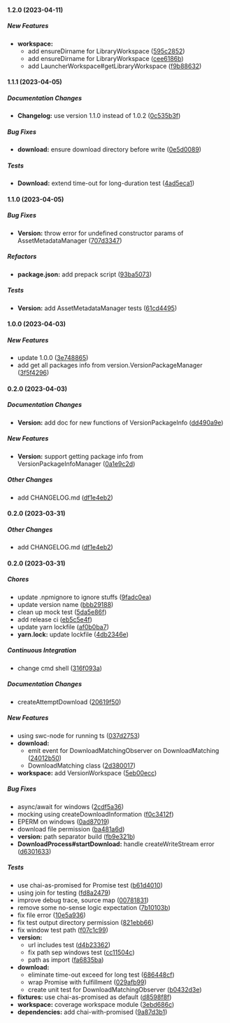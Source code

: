 #### 1.2.0 (2023-04-11)

##### New Features

* **workspace:**
  *  add ensureDirname for LibraryWorkspace ([595c2852](https://github.com/kratos-mc/kratos-core/commit/595c28521650bc400b21486a8180783ce77ec694))
  *  add ensureDirname for LibraryWorkspace ([cee6186b](https://github.com/kratos-mc/kratos-core/commit/cee6186b2a3933e0e878697ef275cc4ce3d7eb81))
  *  add LauncherWorkspace#getLibraryWorkspace ([f9b88632](https://github.com/kratos-mc/kratos-core/commit/f9b8863252bfa43952008600a7d4e436877ad6ba))

#### 1.1.1 (2023-04-05)

##### Documentation Changes

* **Changelog:**  use version 1.1.0 instead of 1.0.2 ([0c535b3f](https://github.com/kratos-mc/kratos-core/commit/0c535b3f4369384007d7cd16cf3e89b282176aea))

##### Bug Fixes

* **download:**  ensure download directory before write ([0e5d0089](https://github.com/kratos-mc/kratos-core/commit/0e5d0089b381c76a8526c6cb2a873dd3cb705c40))

##### Tests

* **Download:**  extend time-out for long-duration test ([4ad5eca1](https://github.com/kratos-mc/kratos-core/commit/4ad5eca14eeea85592cff515526767da4d927bf2))

#### 1.1.0 (2023-04-05)

##### Bug Fixes

* **Version:**  throw error for undefined constructor params of AssetMetadataManager ([707d3347](https://github.com/kratos-mc/kratos-core/commit/707d3347984821a4536bfabd3bf4e2be09b300c7))

##### Refactors

* **package.json:**  add prepack script ([93ba5073](https://github.com/kratos-mc/kratos-core/commit/93ba5073a620000ea3fe16713e394d6077da4b29))

##### Tests

* **Version:**  add AssetMetadataManager tests ([61cd4495](https://github.com/kratos-mc/kratos-core/commit/61cd4495aa4d1bd052cbf4015f0e1397a342bafd))

#### 1.0.0 (2023-04-03)

##### New Features

*  update 1.0.0 ([3e748865](https://github.com/kratos-mc/kratos-core/commit/3e74886557200bff5d3d2af11c652ddd437b29f1))
*  add get all packages info from version.VersionPackageManager ([3f5f4296](https://github.com/kratos-mc/kratos-core/commit/3f5f4296ed76162582f7bcc1c2f7bdaa68c10177))

#### 0.2.0 (2023-04-03)

##### Documentation Changes

* **Version:**  add doc for new functions of VersionPackageInfo ([dd490a9e](https://github.com/kratos-mc/kratos-core/commit/dd490a9e79a4162c079df10e54f1f25b01a937fa))

##### New Features

* **Version:**  support getting package info from VersionPackageInfoManager ([0a1e9c2d](https://github.com/kratos-mc/kratos-core/commit/0a1e9c2d8f6e3db0ca79836a18e4e2d4549598a2))

##### Other Changes

*  add CHANGELOG.md ([df1e4eb2](https://github.com/kratos-mc/kratos-core/commit/df1e4eb20fc1141754c624ef81b18f1ee6a9741f))

#### 0.2.0 (2023-03-31)

##### Other Changes

*  add CHANGELOG.md ([df1e4eb2](https://github.com/kratos-mc/kratos-core/commit/df1e4eb20fc1141754c624ef81b18f1ee6a9741f))

#### 0.2.0 (2023-03-31)

##### Chores

*  update .npmignore to ignore stuffs ([9fadc0ea](https://github.com/kratos-mc/kratos-core/commit/9fadc0eaae1822948deda85c1d2ed52737e9dd97))
*  update version name ([bbb29188](https://github.com/kratos-mc/kratos-core/commit/bbb29188417b714404f3ea27a0c8858c011b8c07))
*  clean up mock test ([5da5e86f](https://github.com/kratos-mc/kratos-core/commit/5da5e86f7eccfe36bde1ccd9e9af2fe5fc7ed8b3))
*  add release ci ([eb5c5e4f](https://github.com/kratos-mc/kratos-core/commit/eb5c5e4f25b6b2ed28418e7f54d625d447e32fec))
*  update yarn lockfile ([af0b0ba7](https://github.com/kratos-mc/kratos-core/commit/af0b0ba7ec1d383c698cad0e20c9b54ce082984e))
* **yarn.lock:**  update lockfile ([4db2346e](https://github.com/kratos-mc/kratos-core/commit/4db2346ec3f7edf6b16061e90362071bed90f8dc))

##### Continuous Integration

*  change cmd shell ([316f093a](https://github.com/kratos-mc/kratos-core/commit/316f093ab436bf91637ad1c5132233f8ed55d70b))

##### Documentation Changes

*  createAttemptDownload ([20619f50](https://github.com/kratos-mc/kratos-core/commit/20619f507b12742745ad5441a6b677263f1eee72))

##### New Features

*  using swc-node for running ts ([037d2753](https://github.com/kratos-mc/kratos-core/commit/037d27539e359edb18a444356a6da9829385537a))
* **download:**
  *  emit event for DownloadMatchingObserver on DownloadMatching ([24012b50](https://github.com/kratos-mc/kratos-core/commit/24012b504c61f53fdbc60f309d29138da0f23fca))
  *  DownloadMatching class ([2d380017](https://github.com/kratos-mc/kratos-core/commit/2d38001783039f0632c6e3d869bf1492f7dc942c))
* **workspace:**  add VersionWorkspace ([5eb00ecc](https://github.com/kratos-mc/kratos-core/commit/5eb00eccc6260569bb4e53e7acd8128bb4be32ae))

##### Bug Fixes

*  async/await for windows ([2cdf5a36](https://github.com/kratos-mc/kratos-core/commit/2cdf5a369eb37a0dc0c530a1b8f85fc2ee597d65))
*  mocking using createDownloadInformation ([f0c3412f](https://github.com/kratos-mc/kratos-core/commit/f0c3412fb411ccce84846186586277422750ad38))
*  EPERM on windows ([0ad87019](https://github.com/kratos-mc/kratos-core/commit/0ad87019568710c7574fea0ac11b11b41264d137))
*  download file permission ([ba481a6d](https://github.com/kratos-mc/kratos-core/commit/ba481a6db32d66f3fcc778d1b223ba12fe2d17d8))
* **version:**  path separator build ([fb9e321b](https://github.com/kratos-mc/kratos-core/commit/fb9e321bcb3742fd4b3c4394c22c0b730355257c))
* **DownloadProcess#startDownload:**  handle createWriteStream error ([d6301633](https://github.com/kratos-mc/kratos-core/commit/d63016336fc2ecbc82be04e31a3d62ff6db2747a))

##### Tests

*  use chai-as-promised for Promise test ([b61d4010](https://github.com/kratos-mc/kratos-core/commit/b61d4010d9c0d69c4448d634aebd56c5b302dcd1))
*  using join for testing ([fd8a2479](https://github.com/kratos-mc/kratos-core/commit/fd8a24796363c7bc0e79c253ea891c1a084acfdc))
*  improve debug trace, source map ([00781831](https://github.com/kratos-mc/kratos-core/commit/00781831083b7490e34fa6a1c739100552cebf12))
*  remove some no-sense logic expectation ([7b10103b](https://github.com/kratos-mc/kratos-core/commit/7b10103bd551ec4e11944cdfb5edd33fb6fdc7d2))
*  fix file error ([10e5a936](https://github.com/kratos-mc/kratos-core/commit/10e5a9367c251d6bc829080f57b77c81e18b5f50))
*  fix test output directory permission ([821ebb66](https://github.com/kratos-mc/kratos-core/commit/821ebb66b4b7e78ecc3e1a59abfa9d57abc5b78d))
*  fix window test path ([f07c1c99](https://github.com/kratos-mc/kratos-core/commit/f07c1c99fd6e05b5a62b83d1241f1b9e80699592))
* **version:**
  *  url includes test ([d4b23362](https://github.com/kratos-mc/kratos-core/commit/d4b23362c4987fa382fb27addc09659d95663bea))
  *  fix path sep windows test ([cc11504c](https://github.com/kratos-mc/kratos-core/commit/cc11504c50a5c76a4fc58046c3ec184a9c96c2f7))
  *  path as import ([fa6835ba](https://github.com/kratos-mc/kratos-core/commit/fa6835baf932bb8c7f94a30b99fc90aee857fe57))
* **download:**
  *  eliminate time-out exceed for long test ([686448cf](https://github.com/kratos-mc/kratos-core/commit/686448cfcffdcd49b8bcad4f7c7d563a1ebb4023))
  *  wrap Promise with fulfillment ([029afb99](https://github.com/kratos-mc/kratos-core/commit/029afb9922d5066473fc048ec941fc82f8cd8044))
  *  create unit test for DownloadMatchingObserver ([b0432d3e](https://github.com/kratos-mc/kratos-core/commit/b0432d3ea37537c997b0c861fb8673b2029566c1))
* **fixtures:**  use chai-as-promised as default ([d8598f8f](https://github.com/kratos-mc/kratos-core/commit/d8598f8f496b7a58bda4f2a775d24ccfad34f833))
* **workspace:**  coverage workspace module ([3ebd686c](https://github.com/kratos-mc/kratos-core/commit/3ebd686c34b0d0f527f427b49007d1c7d1130529))
* **dependencies:**  add chai-with-promised ([9a87d3b1](https://github.com/kratos-mc/kratos-core/commit/9a87d3b173df0284a691225e57a0702194054cbc))

